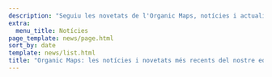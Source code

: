 ```yaml
---
description: "Seguiu les novetats de l'Organic Maps, notícies i actualitzacions del nostre equip"
extra:
  menu_title: Notícies
page_template: news/page.html
sort_by: date
template: news/list.html
title: "Organic Maps: les notícies i novetats més recents del nostre equip"
---
```

